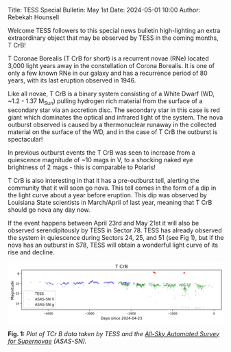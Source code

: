Title: TESS Special Bulletin: May 1st
Date: 2024-05-01 10:00
Author: Rebekah Hounsell

Welcome TESS followers to this special news bulletin high-lighting an extra extraordinary object that may be observed by TESS in the coming months, T CrB!

T Coronae Borealis (T CrB for short) is a recurrent novae (RNe) located 3,000 light years away in the constellation of Corona Borealis. It is one of only a few known RNe in our galaxy and has a recurrence period of 80 years, with its last eruption observed in 1946.

Like all novae, T CrB is a binary system consisting of a White Dwarf (WD, ~1.2 - 1.37 M<sub>Sun</sub>) pulling hydrogen rich material from the surface of a secondary star via an accretion disc. The secondary star in this case is red giant which dominates the optical and infrared light of the system. The nova outburst observed is caused by a thermonuclear runaway in the collected material on the surface of the WD, and in the case of T CrB the outburst is spectacular!

In previous outburst events the T CrB was seen to increase from a quiescence magnitude of ~10 mags in V, to a shocking naked eye brightness of 2 mags - this is comparable to Polaris!

T CrB is also interesting in that it has a pre-outburst tell, alerting the community that it will soon go nova. This tell comes in the form of a dip in the light curve about a year before eruption. This dip was observed by Louisiana State scientists in March/April of last year, meaning that T CrB should go nova any day now.

If the event happens between April 23rd and May 21st it will also be observed serendipitously by TESS in Sector 78.
TESS has already observed the system in quiescence during Sectors 24, 25, and 51 (see Fig 1), but if the nova has an outburst in S78, TESS will obtain a wonderful light curve of its rise and decline.

![TCrB](images/TCrb.png)

**Fig. 1:** *Plot of TCr B data taken by TESS and the [All-Sky Automated Survey for Supernovae](https://www.astronomy.ohio-state.edu/asassn/) (ASAS-SN).*

